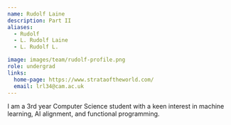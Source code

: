 ```yaml
---
name: Rudolf Laine
description: Part II
aliases:
  - Rudolf
  - L. Rudolf Laine
  - L. Rudolf L.

image: images/team/rudolf-profile.png
role: undergrad
links:
  home-page: https://www.strataoftheworld.com/
  email: lrl34@cam.ac.uk
---
```


I am a 3rd year Computer Science student with a keen interest in machine learning, AI alignment, and functional programming.
